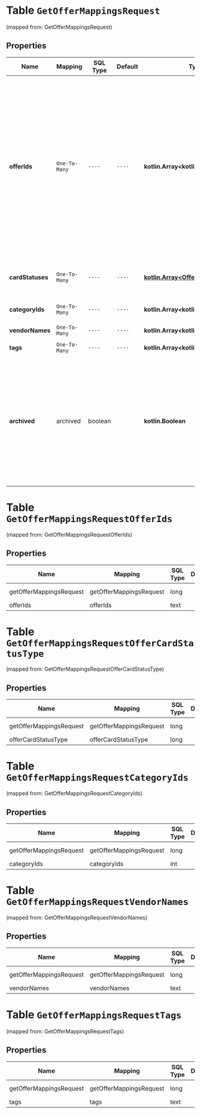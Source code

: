 
# Table `GetOfferMappingsRequest`
(mapped from: GetOfferMappingsRequest)

## Properties
Name | Mapping | SQL Type | Default | Type | Description | Notes
---- | ------- | -------- | ------- | ---- | ----------- | -----
**offerIds** | `One-To-Many` | `----` | `----`  | **kotlin.Array&lt;kotlin.String&gt;** | Идентификаторы товаров, информация о которых нужна.  {% note warning \&quot;Такой список возвращается только целиком\&quot; %}  Если вы запрашиваете информацию по конкретным SKU, не заполняйте: * &#x60;page_token&#x60;; * &#x60;limit&#x60;; * &#x60;cardStatuses&#x60;; * &#x60;categoryIds&#x60;; * &#x60;vendorNames&#x60;; * &#x60;tags&#x60;; * &#x60;archived&#x60;.  {% endnote %}     |  [optional]
**cardStatuses** | `One-To-Many` | `----` | `----`  | [**kotlin.Array&lt;OfferCardStatusType&gt;**](OfferCardStatusType.md) | Фильтр по статусам карточек.  [Что такое карточка товара](https://yandex.ru/support/marketplace/assortment/content/index.html)  |  [optional]
**categoryIds** | `One-To-Many` | `----` | `----`  | **kotlin.Array&lt;kotlin.Int&gt;** | Фильтр по категориям на Маркете. |  [optional]
**vendorNames** | `One-To-Many` | `----` | `----`  | **kotlin.Array&lt;kotlin.String&gt;** | Фильтр по брендам. |  [optional]
**tags** | `One-To-Many` | `----` | `----`  | **kotlin.Array&lt;kotlin.String&gt;** | Фильтр по тегам. |  [optional]
**archived** | archived | boolean |  | **kotlin.Boolean** | Фильтр по нахождению в архиве.  Передайте &#x60;true&#x60;, чтобы получить товары, находящиеся в архиве. Если фильтр не заполнен или передано &#x60;false&#x60;, в ответе возвращаются товары, не находящиеся в архиве.  |  [optional]


# **Table `GetOfferMappingsRequestOfferIds`**
(mapped from: GetOfferMappingsRequestOfferIds)

## Properties
Name | Mapping | SQL Type | Default | Type | Description | Notes
---- | ------- | -------- | ------- | ---- | ----------- | -----
getOfferMappingsRequest | getOfferMappingsRequest | long | | kotlin.Long | Primary Key | *one*
offerIds | offerIds | text | | kotlin.String | Foreign Key | *many*



# **Table `GetOfferMappingsRequestOfferCardStatusType`**
(mapped from: GetOfferMappingsRequestOfferCardStatusType)

## Properties
Name | Mapping | SQL Type | Default | Type | Description | Notes
---- | ------- | -------- | ------- | ---- | ----------- | -----
getOfferMappingsRequest | getOfferMappingsRequest | long | | kotlin.Long | Primary Key | *one*
offerCardStatusType | offerCardStatusType | long | | kotlin.Long | Foreign Key | *many*



# **Table `GetOfferMappingsRequestCategoryIds`**
(mapped from: GetOfferMappingsRequestCategoryIds)

## Properties
Name | Mapping | SQL Type | Default | Type | Description | Notes
---- | ------- | -------- | ------- | ---- | ----------- | -----
getOfferMappingsRequest | getOfferMappingsRequest | long | | kotlin.Long | Primary Key | *one*
categoryIds | categoryIds | int | | kotlin.Int | Foreign Key | *many*



# **Table `GetOfferMappingsRequestVendorNames`**
(mapped from: GetOfferMappingsRequestVendorNames)

## Properties
Name | Mapping | SQL Type | Default | Type | Description | Notes
---- | ------- | -------- | ------- | ---- | ----------- | -----
getOfferMappingsRequest | getOfferMappingsRequest | long | | kotlin.Long | Primary Key | *one*
vendorNames | vendorNames | text | | kotlin.String | Foreign Key | *many*



# **Table `GetOfferMappingsRequestTags`**
(mapped from: GetOfferMappingsRequestTags)

## Properties
Name | Mapping | SQL Type | Default | Type | Description | Notes
---- | ------- | -------- | ------- | ---- | ----------- | -----
getOfferMappingsRequest | getOfferMappingsRequest | long | | kotlin.Long | Primary Key | *one*
tags | tags | text | | kotlin.String | Foreign Key | *many*





